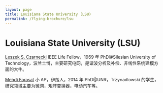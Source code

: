 ```yaml
---
layout: page
title: Louisiana State University (LSU)
permalink: /flying-brochure/lsu
---
```

# Louisiana State University (LSU)

[Leszek S. Czarnecki](https://www.lsu.edu/eng/ece/people/Faculty/czarnecki.php)
IEEE Life Fellow，1969 年 PhD@Silesian University of
Technology，波兰土博，主要研究电网，是谐波分析及补偿、非线性系统建模方
面的大牛。

[Mehdi Farasat](https://mehdifarasat.wixsite.com/mfarasat)
小 AP，伊朗人，2014 年 PhD@UNR，Trzynadlowski 的学生，
研究领域主要为微网，矩阵变换器，电动汽车等。
